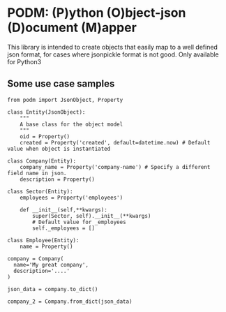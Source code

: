 # PODM: (P)ython (O)bject-json (D)ocument (M)apper

This library is intended to create objects that easily map to a well defined json format, for cases
where jsonpickle format is not good.
Only available for Python3

## Some use case samples

```
from podm import JsonObject, Property

class Entity(JsonObject):
	"""
	A base class for the object model
	"""
	oid = Property()
	created = Property('created', default=datetime.now) # Default value when object is instantiated

class Company(Entity):
	company_name = Property('company-name') # Specify a different field name in json.
	description = Property()        

class Sector(Entity):
	employees = Property('employees')

	def __init__(self,**kwargs):
		super(Sector, self).__init__(**kwargs)
		# Default value for _employees
		self._employees = []

class Employee(Entity):
	name = Property()

company = Company(
  name='My great company',
  description='....'
)

json_data = company.to_dict()

company_2 = Company.from_dict(json_data)
```

